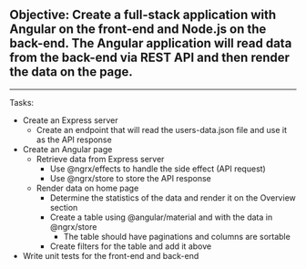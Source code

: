 ## Objective: Create a full-stack application with Angular on the front-end and Node.js on the back-end. The Angular application will read data from the back-end via REST API and then render the data on the page.

---

Tasks:
  - Create an Express server
    - Create an endpoint that will read the users-data.json file and use it as the API response
  - Create an Angular page
    - Retrieve data from Express server
      - Use @ngrx/effects to handle the side effect (API request)
      - Use @ngrx/store to store the API response
    - Render data on home page
      - Determine the statistics of the data and render it on the Overview section
      - Create a table using @angular/material and with the data in @ngrx/store
        - The table should have paginations and columns are sortable
      - Create filters for the table and add it above
  - Write unit tests for the front-end and back-end